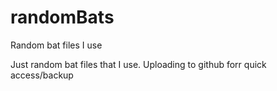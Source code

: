 # randomBats
Random bat files I use

Just random bat files that I use. Uploading to github forr quick access/backup
